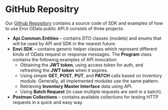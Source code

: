 # GitHub Repositry

Our [Github Repository](https://github.com/envi/Envi.SDK) сontains a source code of SDK and examples of how to use Envi OData public API.It consists of three projects:

 - **Api.Common.Entities** – contains DTO classes (models) and enums that will be used by API and SDK in the nearest future.
 - **Envi.SDK** – contains generic helper classes which represent different kinds of OData request or response messages. The **Program** class contains the following examples of API invocation:
    - Obtaining the **JWT token**, using access token for auth, and refreshing the **JWT token** when it expires.
    - Using simple **GET**, **POST**, **PUT**, and **PATCH** calls based on Inventory module. Generally, all implemented modules use the same pattern.
    - Retrieving **Inventory Master Interface** data using API.
    - Using **Batch Request** (in case multiple requests are sent in a batch).
 - **Postman Collections** – contains available collections for testing HTTP requests in a quick and easy way.